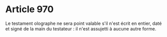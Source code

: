 # Article 970

Le testament olographe ne sera point valable s'il n'est écrit en entier, daté et signé de la main du testateur : il n'est assujetti à aucune autre forme.
